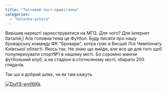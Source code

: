 ```yaml
---
title: "Тестовий пост-привітання"
categories: 
  - "kolonka-avtora"
---
```


Вирішив нарешті зареєструватися на МПЗ. Для чого? Для інтернет баталій;) Але головна тема це Футбол. Буду писати про нашу броварську команду ФК "Бровари", котра грає в Висшій Лізі Чемпіонату Київської області. Якось так. Не знаю що вийде, але все це для того щоб популяризувати спорт№1 в нашому місті. Бо соромно маючи футбольний клуб, а на стадіоні в стотисяному місті, збирати 200 глядачів.

Так шо в добрий шлях, чи як там кажуть

[![DuY8-wytWKk](https://mpz.brovary.org/wp-content/uploads/2014/09/DuY8-wytWKk.jpg)](https://mpz.brovary.org/wp-content/uploads/2014/09/DuY8-wytWKk.jpg)
